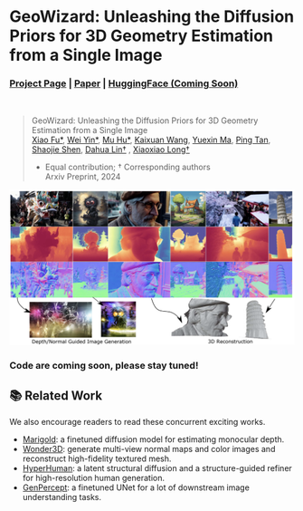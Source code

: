 # GeoWizard: Unleashing the Diffusion Priors for 3D Geometry Estimation from a Single Image
### [Project Page](https://fuxiao0719.github.io/projects/geowizard/) | [Paper](assets/paper.pdf) | [HuggingFace (Coming Soon)](https://github.com/fuxiao0719/GeoWizard)
<br/>

> GeoWizard: Unleashing the Diffusion Priors for 3D Geometry Estimation from a Single Image                                                                                                                                             
> [Xiao Fu*](http://fuxiao0719.github.io/), [Wei Yin*](https://yvanyin.net/), [Mu Hu*](https://github.com/JUGGHM), [Kaixuan Wang](https://wang-kx.github.io/), [Yuexin Ma](https://yuexinma.me/), [Ping Tan](https://ece.hkust.edu.hk/pingtan), [Shaojie Shen](https://uav.hkust.edu.hk/group/), [Dahua Lin†](http://dahua.site/) , [Xiaoxiao Long†](https://www.xxlong.site/)    
> * Equal contribution; † Corresponding authors                  
> Arxiv Preprint, 2024

![demo_vid](assets/demo.png)

### Code are coming soon, please stay tuned!

## 📚 Related Work
We also encourage readers to read these concurrent exciting works.
- [Marigold](https://arxiv.org/abs/2312.02145): a finetuned diffusion model for estimating monocular depth.
- [Wonder3D](https://arxiv.org/abs/2310.15008): generate multi-view normal maps and color images and reconstruct high-fidelity textured mesh.
- [HyperHuman](https://arxiv.org/abs/2310.08579): a latent structural diffusion and a structure-guided refiner for high-resolution human generation.
- [GenPercept](https://arxiv.org/abs/2403.06090): a finetuned UNet for a lot of downstream image understanding tasks.
